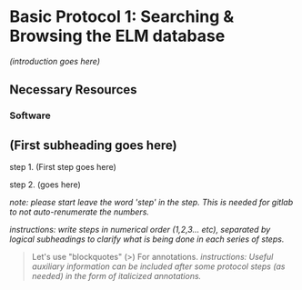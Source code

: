 # Basic Protocol 1: Searching & Browsing the ELM database

*(introduction goes here)*

## Necessary Resources

### Software

## (First subheading goes here)

step 1. (First step goes here)

step 2. (goes here)

*note: please start leave the word 'step' in the step. This is needed for
gitlab to not auto-renumerate the numbers.*

*instructions: write steps in numerical order (1,2,3... etc), separated by
logical subheadings to clarify what is being done in each series of steps.*

> Let's use "blockquotes" (>) For annotations.
> *instructions: Useful auxiliary information can be included after some
> protocol steps (as needed) in the form of italicized annotations.*

